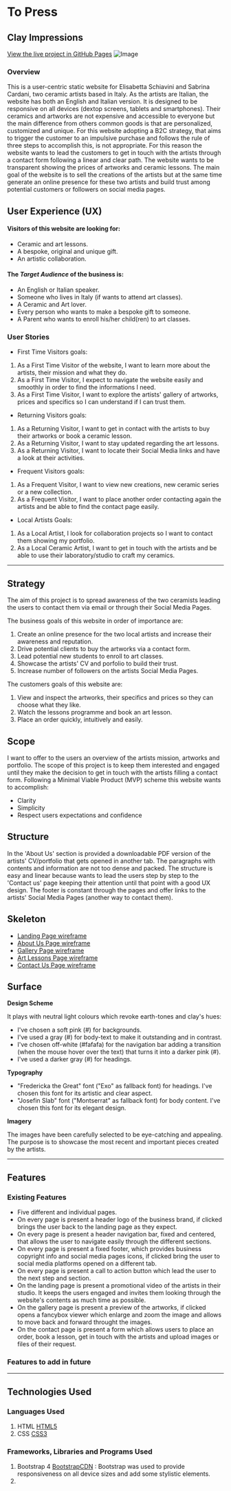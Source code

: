 
# To Press

## Clay Impressions

[View the live project in GitHub Pages](https://github.com/Marta44/topress2019)
![Image]()

### Overview

This is a user-centric static website for Elisabetta Schiavini and Sabrina Cardani, two ceramic artists based in Italy. As the artists are Italian, the website has both an English and Italian version.
It is designed to be responsive on all devices (dextop screens, tablets and smartphones). 
Their ceramics and artworks are not expensive and accessible to everyone but the main difference from others common goods is that are personalized, customized and unique.
For this website adopting a B2C strategy, that aims to trigger the customer to an impulsive purchase and follows the rule of three steps to accomplish this, is not appropriate. 
For this reason the website wants to lead the customers to get in touch with the artists through a contact form following a linear and clear path. The website wants to be transparent showing the prices of artworks and ceramic lessons. The main goal of the website is to sell the creations of the artists but at the same time generate an online presence for these two artists and build trust among potential customers or followers on social media pages.

## User Experience (UX)

#### Visitors of this website are looking for:
* Ceramic and art lessons.
* A bespoke, original and unique gift.
* An artistic collaboration.

#### The *Target Audience* of the business is:
* An English or Italian speaker.
* Someone who lives in Italy (if wants to attend art classes).
* A Ceramic and Art lover.
* Every person who wants to make a bespoke gift to someone.
* A Parent who wants to enroll his/her child(ren) to art classes.

### User Stories
* First Time Visitors goals:
1. As a First Time Visitor of the website, I want to learn more about the artists, their mission and what they do.
2. As a First Time Visitor, I expect to navigate the website easily and smoothly in order to find the informations I need.
3. As a First Time Visitor, I want to explore the artists' gallery of artworks, prices and specifics so I can understand if I can trust them. 
* Returning Visitors goals:
1. As a Returning Visitor, I want to get in contact with the artists to buy their artworks or book a ceramic lesson.
2. As a Returning Visitor, I want to stay updated regarding the art lessons.
3. As a Returning Visitor, I want to locate their Social Media links and have a look at their activities.
* Frequent Visitors goals:
1. As a Frequent Visitor, I want to view new creations, new ceramic series or a new collection.
2. As a Frequent Visitor, I want to place another order contacting again the artists and be able to find the contact page easily.
* Local Artists Goals:
1. As a Local Artist, I look for collaboration projects so I want to contact them showing my portfolio. 
2. As a Local Ceramic Artist, I want to get in touch with the artists and be able to use their laboratory/studio to craft my ceramics.
---
## Strategy
The aim of this project is to spread awareness of the two ceramists leading the users to contact them via email or through their Social Media Pages.

The business goals of this website in order of importance are:
1. Create an online presence for the two local artists and increase their awareness and reputation.
2. Drive potential clients to buy the artworks via a contact form.
3. Lead potential new students to enroll to art classes.
4. Showcase the artists' CV and porfolio to build their trust.
5. Increase number of followers on the artists Social Media Pages.

The customers goals of this website are:
1. View and inspect the artworks, their specifics and prices so they can choose what they like.
2. Watch the lessons programme and book an art lesson. 
3. Place an order quickly, intuitively and easily.

## Scope
I want to offer to the users an overview of the artists mission, artworks and portfolio. The scope of this project is to keep them interested and engaged until they make the decision to get in touch with the artists filling a contact form.
Following a Minimal Viable Product (MVP) scheme this website wants to accomplish:
* Clarity
* Simplicity
* Respect users expectations and confidence

## Structure
In the 'About Us' section is provided a downloadable PDF version of the artists' CV/portfolio that gets opened in another tab.
The paragraphs with contents and information are not too dense and packed.
The structure is easy and linear because wants to lead the users step by step to the 'Contact us' page keeping their attention until that point with a good UX design. 
The footer is constant through the pages and offer links to the artists' Social Media Pages (another way to contact them).

## Skeleton
- [Landing Page wireframe]()
- [About Us Page wireframe]()
- [Gallery Page wireframe]()
- [Art Lessons Page wireframe]()
- [Contact Us Page wireframe]()

## Surface
**Design Scheme**

It plays with neutral light colours which revoke earth-tones and clay's hues:

* I've chosen a soft pink (#) for backgrounds.
* I've used a gray (#) for body-text to make it outstanding and in contrast.
* I've chosen off-white (#fafafa) for the navigation bar adding a transition (when the mouse hover over the text) that turns it into a darker pink (#).
* I've used a darker gray (#) for headings.

**Typography**
* "Fredericka the Great" font ("Exo" as fallback font) for headings. I've chosen this font for its artistic and clear aspect.
* "Josefin Slab" font ("Montserrat" as fallback font) for body content. I've chosen this font for its elegant design.

**Imagery**

The images have been carefully selected to be eye-catching and appealing. The purpose is to showcase the most recent and important pieces created by the artists. 

---

## Features
### Existing Features
* Five different and individual pages.
* On every page is present a header logo of the business brand, if clicked brings the user back to the landing page as they expect.
* On every page is present a header navigation bar, fixed and centered, that allows the user to navigate easily through the different sections.
* On every page is present a fixed footer, which provides business copyright info and social media pages icons, if clicked bring the user to social media platforms opened on a different tab.
* On every page is present a call to action button which lead the user to the next step and section.
* On the landing page is present a promotional video of the artists in their studio. It keeps the users engaged and invites them looking through the website's contents as much time as possible.
* On the gallery page is present a preview of the artworks, if clicked opens a fancybox viewer which enlarge and zoom the image and allows to move back and forward throught the images.
* On the contact page is present a form which allows users to place an order, book a lesson, get in touch with the artists and upload images or files of their request.

### Features to add in future
---
## Technologies Used
### Languages Used
1. HTML [HTML5](https://en.wikipedia.org/wiki/HTML5)
2. CSS [CSS3](https://en.wikipedia.org/wiki/Cascading_Style_Sheets)

### Frameworks, Libraries and Programs Used
1. Bootstrap 4 [BootstrapCDN](https://getbootstrap.com/docs/4.0/getting-started/download/#bootstrapcdn) : Bootstrap was used to provide responsiveness on all device sizes and add some stylistic elements.
2. 